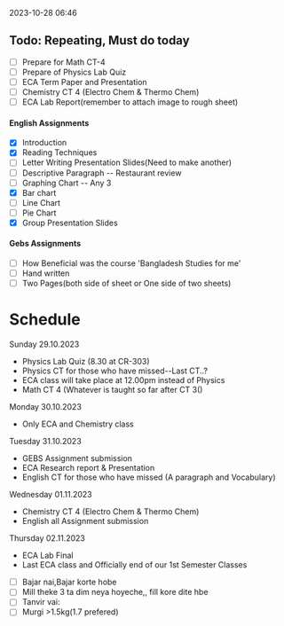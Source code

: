 2023-10-28 06:46
## Todo:  Repeating, Must do today

- [ ] Prepare for Math CT-4
- [ ] Prepare of Physics Lab Quiz
- [ ] ECA Term Paper and Presentation
- [ ] Chemistry CT 4 (Electro Chem & Thermo Chem)
- [ ] ECA Lab Report(remember to attach image to rough sheet)
#### English Assignments
- [x] Introduction
- [x] Reading Techniques
- [ ] Letter Writing Presentation Slides(Need to make another)
- [ ] Descriptive Paragraph -- Restaurant review
- [ ] Graphing Chart -- Any 3
- [x] Bar chart
- [ ] Line Chart
- [ ] Pie Chart
- [x] Group Presentation Slides

#### Gebs Assignments
- [ ] How Beneficial was the course 'Bangladesh Studies for me' 
- [ ] Hand written
- [ ] Two Pages(both side of sheet or One side of two sheets)

# Schedule
Sunday 29.10.2023
- Physics Lab Quiz (8.30 at CR-303)
- Physics CT for those who have missed--Last CT..?
- ECA class will take place at 12.00pm instead of Physics
- Math CT 4 (Whatever is taught so far after CT 3()

Monday 30.10.2023
- Only ECA and Chemistry class

Tuesday 31.10.2023
- GEBS Assignment submission
- ECA Research report & Presentation
- English CT for those who have missed (A paragraph and Vocabulary)

Wednesday 01.11.2023
- Chemistry CT 4 (Electro Chem & Thermo Chem)
- English all Assignment submission

Thursday 02.11.2023
- ECA Lab Final
- Last ECA class and Officially end of our 1st Semester Classes

- [ ] Bajar nai,Bajar korte hobe
- [ ] Mill theke 3 ta dim neya hoyeche,, fill kore dite hbe
- [ ] Tanvir vai:
- [ ] Murgi >1.5kg(1.7 prefered)